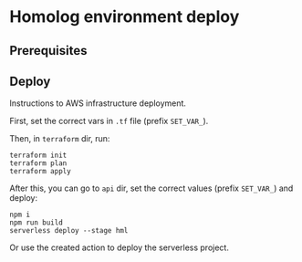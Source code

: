 # Homolog environment deploy

## Prerequisites

## Deploy

Instructions to AWS infrastructure deployment.

First, set the correct vars in `.tf` file (prefix `SET_VAR_`).

Then, in `terraform` dir, run:

```shell
terraform init
terraform plan
terraform apply
```

After this, you can go to `api` dir, set the correct values (prefix `SET_VAR_`) and deploy:

```shell
npm i
npm run build
serverless deploy --stage hml
```

Or use the created action to deploy the serverless project.
